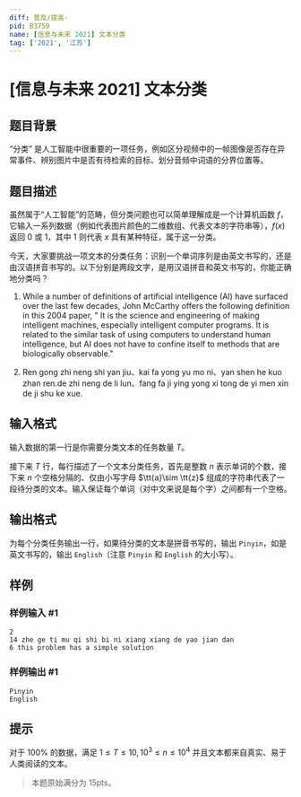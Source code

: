 ```yaml
---
diff: 普及/提高-
pid: B3759
name: [信息与未来 2021] 文本分类
tag: ['2021', '江苏']
---
```

# [信息与未来 2021] 文本分类
## 题目背景

“分类” 是人工智能中很重要的一项任务，例如区分视频中的⼀帧图像是否存在异常事件、辨别图片中是否有待检索的目标、划分音频中词语的分界位置等。
## 题目描述

虽然属于“人工智能”的范畴，但分类问题也可以简单理解成是一个计算机函数 $f$，它输⼊一系列数据（例如代表图片颜色的二维数组、代表⽂本的字符串等），$f(x)$ 返回 $0$ 或 $1$，其中 $1$ 则代表 $x$ 具有某种特征，属于这⼀分类。

今天，⼤家要挑战一项文本的分类任务：识别一个单词序列是由英文书写的，还是由汉语拼音书写的。以下分别是两段文字，是用汉语拼音和英文书写的，你能正确地分类吗？

1. While a number of definitions of artificial intelligence (AI) have surfaced over the last few decades, John McCarthy offers the following definition in this 2004 paper, " It is the science and engineering of making intelligent machines, especially intelligent computer programs. It is related to the similar task of using computers to understand human intelligence, but AI does not have to confine itself to methods that are biologically observable."

1. Ren gong zhi neng shi yan jiu、kai fa yong yu mo ni、yan shen he kuo zhan ren.de zhi neng de li lun、fang fa ji ying yong xi tong de yi men xin de ji shu ke xue.
## 输入格式

输⼊数据的第一行是你需要分类文本的任务数量 $T$。

接下来 $T$ 行，每⾏描述了⼀个文本分类任务，首先是整数 $n$ 表示单词的个数，接下来 $n$ 个空格分隔的、仅由小写字母 $\tt{a}\sim \tt{z}$ 组成的字符串代表了⼀段待分类的文本。输⼊保证每个单词（对中⽂来说是每个字）之间都有一个空格。
## 输出格式

为每个分类任务输出一行，如果待分类的文本是拼音书写的，输出 `Pinyin`，如是英文书写的，输出 `English`（注意 `Pinyin` 和 `English` 的大小写）。
## 样例

### 样例输入 #1
```
2
14 zhe ge ti mu qi shi bi ni xiang xiang de yao jian dan
6 this problem has a simple solution
```
### 样例输出 #1
```
Pinyin
English
```
## 提示

对于 $100\%$ 的数据，满足 $1\leq T\leq 10,10^3\leq n\leq 10^4$ 并且文本都来自真实、易于人类阅读的文本。

>本题原始满分为 $15\text{pts}$。
